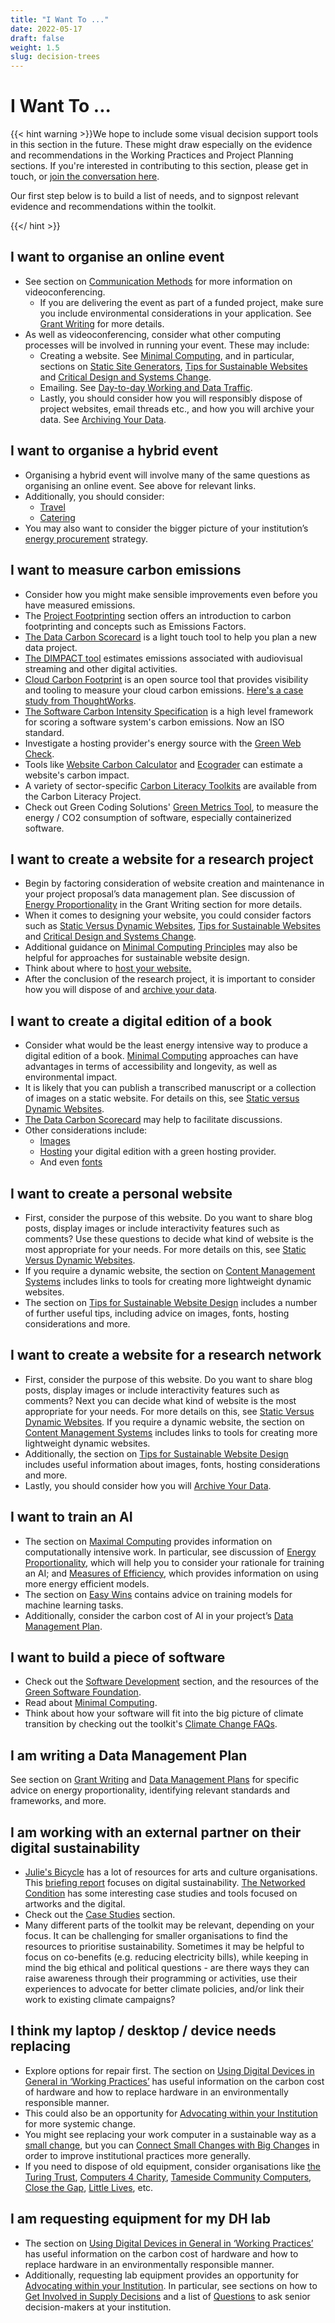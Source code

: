 ```yaml
---
title: "I Want To ..."
date: 2022-05-17
draft: false
weight: 1.5
slug: decision-trees
---
```



# I Want To ...

{{< hint warning >}}We hope to include some visual decision support tools in this section in the future. These might draw especially on the evidence and recommendations in the Working Practices and Project Planning sections. If you're interested in contributing to this section, please get in touch, or [join the conversation here](https://github.com/SAS-DHRH/dhcc-toolkit/issues/35).

Our first step below is to build a list of needs, and to signpost relevant evidence and recommendations within the toolkit.

{{</ hint >}}

## I want to organise an online event

* See section on [Communication Methods](https://sas-dhrh.github.io/dhcc-toolkit/toolkit/working-practices.html#communication-methods) for more information on videoconferencing.
  * If you are delivering the event as part of a funded project, make sure you include environmental considerations in your application. See [Grant Writing](https://sas-dhrh.github.io/dhcc-toolkit/toolkit/grant-writing.html) for more details. 
* As well as videoconferencing, consider what other computing processes will be involved in running your event. These may include:
  * Creating a website. See [Minimal Computing](https://sas-dhrh.github.io/dhcc-toolkit/toolkit/minimal-computing.html), and in particular, sections on [Static Site Generators](https://sas-dhrh.github.io/dhcc-toolkit/toolkit/minimal-computing.html#static-site-generators), [Tips for Sustainable Websites](https://sas-dhrh.github.io/dhcc-toolkit/toolkit/minimal-computing.html#tips) and [Critical Design and Systems Change](https://sas-dhrh.github.io/dhcc-toolkit/toolkit/minimal-computing.html#system-change). 
  * Emailing. See [Day-to-day Working and Data Traffic](https://sas-dhrh.github.io/dhcc-toolkit/toolkit/working-practices.html#day-to-day-working-and-data-traffic). 
  * Lastly, you should consider how you will responsibly dispose of project websites, email threads etc., and how you will archive your data. See [Archiving Your Data](https://sas-dhrh.github.io/dhcc-toolkit/toolkit/working-practices.html#archiving-your-data).

## I want to organise a hybrid event

* Organising a hybrid event will involve many of the same questions as organising an online event. See above for relevant links. 
* Additionally, you should consider:
  * [Travel](https://sas-dhrh.github.io/dhcc-toolkit/toolkit/working-practices.html#travel) 
  * [Catering](https://sas-dhrh.github.io/dhcc-toolkit/toolkit/working-practices.html#catering-events) 
* You may also want to consider the bigger picture of your institution’s [energy procurement](https://sas-dhrh.github.io/dhcc-toolkit/toolkit/advocating-within-your-institution.html#energy-procurement) strategy. 

## I want to measure carbon emissions

* Consider how you might make sensible improvements even before you have measured emissions.
* The [Project Footprinting](https://sas-dhrh.github.io/dhcc-toolkit/toolkit/grant-writing.html#project-footprinting) section offers an introduction to carbon footprinting and concepts such as Emissions Factors.
* [The Data Carbon Scorecard](https://digitaldecarb.org/data-carbon-scorecard/) is a light touch tool to help you plan a new data project.
* [The DIMPACT tool](https://dimpact.org/about) estimates emissions associated with audiovisual streaming and other digital activities. 
* [Cloud Carbon Footprint](https://www.cloudcarbonfootprint.org/) is an open source tool that provides visibility and tooling to measure your cloud carbon emissions. [Here's a case study from ThoughtWorks](https://cloud.google.com/blog/topics/sustainability/how-thoughtworks-uses-cloud-carbon-footprint-for-sustainability).
* [The Software Carbon Intensity Specification](https://github.com/Green-Software-Foundation/sci/blob/main/Software_Carbon_Intensity/Software_Carbon_Intensity_Specification.md) is a high level framework for scoring a software system's carbon emissions. Now an ISO standard.
* Investigate a hosting provider's energy source with the [Green Web Check](https://www.thegreenwebfoundation.org/green-web-check/).
* Tools like [Website Carbon Calculator](https://websitecarbon.com) and [Ecograder](https://ecograder.com/) can estimate a website's carbon impact.
* A variety of sector-specific [Carbon Literacy Toolkits](https://carbonliteracy.com/toolkits/) are available from the Carbon Literacy Project.
* Check out Green Coding Solutions' [Green Metrics Tool](https://www.green-coding.io/projects/green-metrics-tool/), to measure the energy / CO2 consumption of software, especially containerized software.

## I want to create a website for a research project

* Begin by factoring consideration of website creation and maintenance in your project proposal’s data management plan. See discussion of [Energy Proportionality](https://sas-dhrh.github.io/dhcc-toolkit/toolkit/grant-writing.html#DMP) in the Grant Writing section for more details. 
* When it comes to designing your website, you could consider factors such as [Static Versus Dynamic Websites](https://sas-dhrh.github.io/dhcc-toolkit/toolkit/minimal-computing.html#static-v-dynamic), [Tips for Sustainable Websites](https://sas-dhrh.github.io/dhcc-toolkit/toolkit/minimal-computing.html#tips) and [Critical Design and Systems Change](https://sas-dhrh.github.io/dhcc-toolkit/toolkit/minimal-computing.html#system-change).
* Additional guidance on [Minimal Computing Principles](https://sas-dhrh.github.io/dhcc-toolkit/toolkit/minimal-computing.html#minicomp-principles) may also be helpful for approaches for sustainable website design. 
* Think about where to [host your website.](https://sas-dhrh.github.io/dhcc-toolkit/toolkit/minimal-computing.html#hosting)
* After the conclusion of the research project, it is important to consider how you will dispose of and [archive your data](https://sas-dhrh.github.io/dhcc-toolkit/toolkit/working-practices.html#archiving-your-data). 

## I want to create a digital edition of a book

* Consider what would be the least energy intensive way to produce a digital edition of a book. [Minimal Computing](https://sas-dhrh.github.io/dhcc-toolkit/toolkit/minimal-computing.html) approaches can have advantages in terms of accessibility and longevity, as well as environmental impact.
* It is likely that you can publish a transcribed manuscript or a collection of images on a static website. For details on this, see [Static versus Dynamic Websites](https://sas-dhrh.github.io/dhcc-toolkit/toolkit/minimal-computing.html#static-v-dynamic).
* [The Data Carbon Scorecard](https://digitaldecarb.org/data-carbon-scorecard/) may help to facilitate discussions.
* Other considerations include:
  * [Images](https://sas-dhrh.github.io/dhcc-toolkit/toolkit/minimal-computing.html#images)
  * [Hosting](https://sas-dhrh.github.io/dhcc-toolkit/toolkit/minimal-computing.html#hosting) your digital edition with a green hosting provider.
  * And even [fonts](https://sas-dhrh.github.io/dhcc-toolkit/toolkit/minimal-computing.html#fonts)

## I want to create a personal website

* First, consider the purpose of this website. Do you want to share blog posts, display images or include interactivity features such as comments? Use these questions to decide what kind of website is the most appropriate for your needs. For more details on this, see [Static Versus Dynamic Websites](https://sas-dhrh.github.io/dhcc-toolkit/toolkit/minimal-computing.html#static-v-dynamic). 
* If you require a dynamic website, the section on [Content Management Systems](https://sas-dhrh.github.io/dhcc-toolkit/toolkit/minimal-computing.html#content-management-systems) includes links to tools for creating more lightweight dynamic websites. 
* The section on [Tips for Sustainable Website Design](https://sas-dhrh.github.io/dhcc-toolkit/toolkit/minimal-computing.html#tips) includes a number of further useful tips, including advice on images, fonts, hosting considerations and more.

## I want to create a website for a research network
* First, consider the purpose of this website. Do you want to share blog posts, display images or include interactivity features such as comments? Next you can decide what kind of website is the most appropriate for your needs. For more details on this, see [Static Versus Dynamic Websites](https://sas-dhrh.github.io/dhcc-toolkit/toolkit/minimal-computing.html#static-v-dynamic). If you require a dynamic website, the section on [Content Management Systems](https://sas-dhrh.github.io/dhcc-toolkit/toolkit/minimal-computing.html#content-management-systems) includes links to tools for creating more lightweight dynamic websites. 
* Additionally, the section on [Tips for Sustainable Website Design](https://sas-dhrh.github.io/dhcc-toolkit/toolkit/minimal-computing.html#tips) includes useful information about images, fonts, hosting considerations and more.
* Lastly, you should consider how you will [Archive Your Data](https://sas-dhrh.github.io/dhcc-toolkit/toolkit/working-practices.html#archiving-your-data).

## I want to train an AI
* The section on [Maximal Computing](https://sas-dhrh.github.io/dhcc-toolkit/toolkit/maximal-computing.html) provides information on computationally intensive work. In particular, see discussion of [Energy Proportionality](https://sas-dhrh.github.io/dhcc-toolkit/toolkit/maximal-computing.html#problems-of-proportionality), which will help you to consider your rationale for training an AI; and [Measures of Efficiency](https://sas-dhrh.github.io/dhcc-toolkit/toolkit/maximal-computing.html#measures-of-efficiency), which provides information on using more energy efficient models. 
* The section on [Easy Wins](https://sas-dhrh.github.io/dhcc-toolkit/toolkit/maximal-computing.html#some-easy-wins) contains advice on training models for machine learning tasks.
* Additionally, consider the carbon cost of AI in your project’s [Data Management Plan](https://sas-dhrh.github.io/dhcc-toolkit/toolkit/grant-writing.html#DMP).

## I want to build a piece of software
* Check out the [Software Development](https://sas-dhrh.github.io/dhcc-toolkit/toolkit/minimal-computing.html#software-development) section, and the resources of the [Green Software Foundation](https://greensoftware.foundation/).
* Read about [Minimal Computing](https://sas-dhrh.github.io/dhcc-toolkit/toolkit/minimal-computing.html#minicomp-principles).
* Think about how your software will fit into the big picture of climate transition by checking out the toolkit's [Climate Change FAQs](https://sas-dhrh.github.io/dhcc-toolkit/toolkit/climate-change-faqs.html).

## I am writing a Data Management Plan
See section on [Grant Writing](https://sas-dhrh.github.io/dhcc-toolkit/toolkit/grant-writing.html#grant-writing) and [Data Management Plans](https://sas-dhrh.github.io/dhcc-toolkit/toolkit/grant-writing.html#DMP) for specific advice on energy proportionality, identifying relevant standards and frameworks, and more.

## I am working with an external partner on their digital sustainability
* [Julie's Bicycle](https://juliesbicycle.com/) has a lot of resources for arts and culture organisations. This [briefing report](https://juliesbicycle.com/resource/briefing-report-environmental-sustainability-in-the-digital-age-of-culture/) focuses on digital sustainability. [The Networked Condition](https://thenetworkedcondition.com/) has some interesting case studies and tools focused on artworks and the digital.
* Check out the [Case Studies](https://sas-dhrh.github.io/dhcc-toolkit/toolkit/case-studies.html) section.
* Many different parts of the toolkit may be relevant, depending on your focus. It can be challenging for smaller organisations to find the resources to prioritise sustainability. Sometimes it may be helpful to focus on co-benefits (e.g. reducing electricity bills), while keeping in mind the big ethical and political questions - are there ways they can raise awareness through their programming or activities, use their experiences to advocate for better climate policies, and/or link their work to existing climate campaigns?

## I think my laptop / desktop / device needs replacing

* Explore options for repair first. The section on [Using Digital Devices in General in ‘Working Practices’](https://sas-dhrh.github.io/dhcc-toolkit/toolkit/working-practices.html#using-digital-devices-in-general) has useful information on the carbon cost of hardware and how to replace hardware in an environmentally responsible manner.
* This could also be an opportunity for [Advocating within your Institution](https://sas-dhrh.github.io/dhcc-toolkit/toolkit/advocating-within-your-institution.html#advocating-within-your-institution) for more systemic change. 
* You might see replacing your work computer in a sustainable way as a [small change](https://sas-dhrh.github.io/dhcc-toolkit/toolkit/advocating-within-your-institution.html#institutional-legitimacy), but you can [Connect Small Changes with Big Changes](https://sas-dhrh.github.io/dhcc-toolkit/toolkit/advocating-within-your-institution.html#connect-small-changes-and-big-changes) in order to improve institutional practices more generally.
* If you need to dispose of old equipment, consider organisations like [the Turing Trust](https://turingtrust.co.uk/give-computers/), [Computers 4 Charity](https://www.computers4charity.org/equipment-we-accept), [Tameside Community Computers](https://www.tamesidecc.org/), [Close the Gap](https://www.close-the-gap.org/), [Little Lives](https://www.littlelives.org.uk/donate/donate-phone-tablet-charity/), etc.

## I am requesting equipment for my DH lab

* The section on [Using Digital Devices in General in ‘Working Practices’](https://sas-dhrh.github.io/dhcc-toolkit/toolkit/working-practices.html#using-digital-devices-in-general) has useful information on the carbon cost of hardware and how to replace hardware in an environmentally responsible manner.
* Additionally, requesting lab equipment provides an opportunity for [Advocating within your Institution](https://sas-dhrh.github.io/dhcc-toolkit/toolkit/advocating-within-your-institution.html#advocating-within-your-institution). In particular, see sections on how to [Get Involved in Supply Decisions](https://sas-dhrh.github.io/dhcc-toolkit/toolkit/advocating-within-your-institution.html#supply-decisions) and a list of [Questions](https://sas-dhrh.github.io/dhcc-toolkit/toolkit/advocating-within-your-institution.html#ask-questions) to ask senior decision-makers at your institution.
